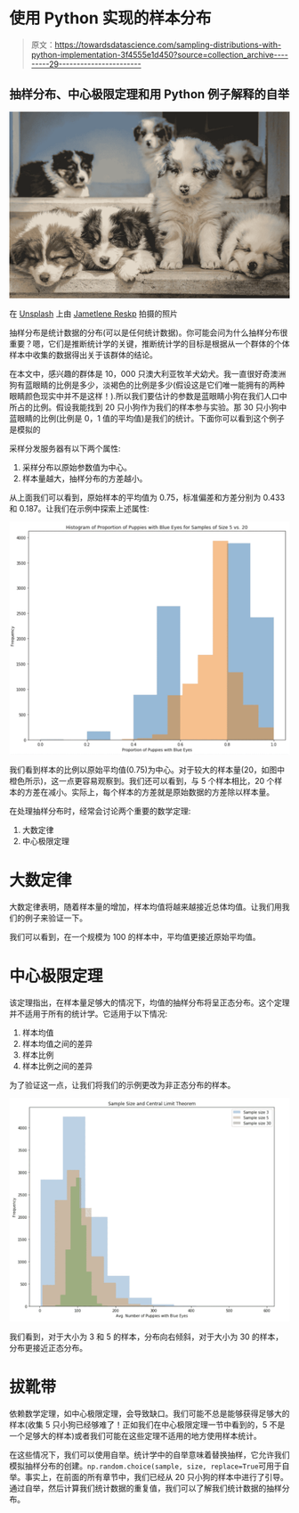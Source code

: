 # 使用 Python 实现的样本分布

> 原文：<https://towardsdatascience.com/sampling-distributions-with-python-implementation-3f4555e1d450?source=collection_archive---------29----------------------->

## 抽样分布、中心极限定理和用 Python 例子解释的自举

![](img/7404769551b871a173c79aa85fc1c9b7.png)

在 [Unsplash](https://unsplash.com/s/photos/puppies?utm_source=unsplash&utm_medium=referral&utm_content=creditCopyText) 上由 [Jametlene Reskp](https://unsplash.com/@reskp?utm_source=unsplash&utm_medium=referral&utm_content=creditCopyText) 拍摄的照片

抽样分布是统计数据的分布(可以是任何统计数据)。你可能会问为什么抽样分布很重要？嗯，它们是推断统计学的关键，推断统计学的目标是根据从一个群体的个体样本中收集的数据得出关于该群体的结论。

在本文中，感兴趣的群体是 10，000 只澳大利亚牧羊犬幼犬。我一直很好奇澳洲狗有蓝眼睛的比例是多少，淡褐色的比例是多少(假设这是它们唯一能拥有的两种眼睛颜色现实中并不是这样！).所以我们要估计的参数是蓝眼睛小狗在我们人口中所占的比例。假设我能找到 20 只小狗作为我们的样本参与实验。那 30 只小狗中蓝眼睛的比例(比例是 0，1 值的平均值)是我们的统计。下面你可以看到这个例子是模拟的

采样分发服务器有以下两个属性:

1.  采样分布以原始参数值为中心。
2.  样本量越大，抽样分布的方差越小。

从上面我们可以看到，原始样本的平均值为 0.75，标准偏差和方差分别为 0.433 和 0.187。让我们在示例中探索上述属性:

![](img/9ef30b3e5b4688b02f32bff6c8f497e2.png)

我们看到样本的比例以原始平均值(0.75)为中心。对于较大的样本量(20，如图中橙色所示)，这一点更容易观察到。我们还可以看到，与 5 个样本相比，20 个样本的方差在减小。实际上，每个样本的方差就是原始数据的方差除以样本量。

在处理抽样分布时，经常会讨论两个重要的数学定理:

1.  大数定律
2.  中心极限定理

# 大数定律

大数定律表明，随着样本量的增加，样本均值将越来越接近总体均值。让我们用我们的例子来验证一下。

我们可以看到，在一个规模为 100 的样本中，平均值更接近原始平均值。

# 中心极限定理

该定理指出，在样本量足够大的情况下，均值的抽样分布将呈正态分布。这个定理并不适用于所有的统计学。它适用于以下情况:

1.  样本均值
2.  样本均值之间的差异
3.  样本比例
4.  样本比例之间的差异

为了验证这一点，让我们将我们的示例更改为非正态分布的样本。

![](img/ed34b848a654fcd9a67b7040417bf180.png)

我们看到，对于大小为 3 和 5 的样本，分布向右倾斜，对于大小为 30 的样本，分布更接近正态分布。

# 拔靴带

依赖数学定理，如中心极限定理，会导致缺口。我们可能不总是能够获得足够大的样本(收集 5 只小狗已经够难了！正如我们在中心极限定理一节中看到的，5 不是一个足够大的样本)或者我们可能在这些定理不适用的地方使用样本统计。

在这些情况下，我们可以使用自举。统计学中的自举意味着替换抽样，它允许我们模拟抽样分布的创建。`np.random.choice(sample, size, replace=True`可用于自举。事实上，在前面的所有章节中，我们已经从 20 只小狗的样本中进行了引导。通过自举，然后计算我们统计数据的重复值，我们可以了解我们统计数据的抽样分布。